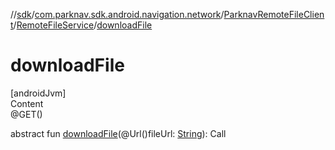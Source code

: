 //[sdk](../../../../index.md)/[com.parknav.sdk.android.navigation.network](../../index.md)/[ParknavRemoteFileClient](../index.md)/[RemoteFileService](index.md)/[downloadFile](download-file.md)



# downloadFile  
[androidJvm]  
Content  
@GET()  
  
abstract fun [downloadFile](download-file.md)(@Url()fileUrl: [String](https://developer.android.com/reference/kotlin/java/lang/String.html)): Call<ResponseBody>  



